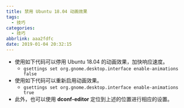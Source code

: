 ```yaml
---
title: 禁用 Ubuntu 18.04 动画效果
tags:
  - 技巧
categories:
  - 技巧
abbrlink: aaa2fdfc
date: 2019-01-04 20:32:15
---
```


- 使用如下代码可以停用 Ubuntu 18.04 的动画效果，加快响应速度。
  - `gsettings set org.gnome.desktop.interface enable-animations false`
- 使用如下代码可以重新启用动画效果。
  - `gsettings set org.gnome.desktop.interface enable-animations true`
- 此外，也可以使用 **dconf-editor** 定位到上述的位置进行相应的设置。